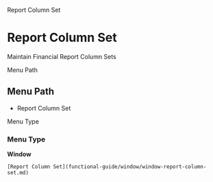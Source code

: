 
Report Column Set
# Report Column Set


Maintain Financial Report Column Sets

Menu Path
## Menu Path



- Report Column Set

Menu Type
### Menu Type

**Window**


```
[Report Column Set](functional-guide/window/window-report-column-set.md)
```